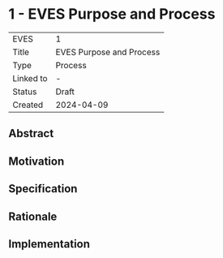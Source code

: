 # 1 - EVES Purpose and Process

| | |
| --- | --- |
| EVES | 1 |
| Title | EVES Purpose and Process |
| Type | Process |
| Linked to | - |
| Status | Draft |
| Created | 2024-04-09 |

## Abstract


## Motivation


## Specification


## Rationale


## Implementation

